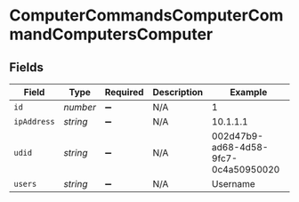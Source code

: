 # ComputerCommandsComputerCommandComputersComputer


## Fields

| Field                                | Type                                 | Required                             | Description                          | Example                              |
| ------------------------------------ | ------------------------------------ | ------------------------------------ | ------------------------------------ | ------------------------------------ |
| `id`                                 | *number*                             | :heavy_minus_sign:                   | N/A                                  | 1                                    |
| `ipAddress`                          | *string*                             | :heavy_minus_sign:                   | N/A                                  | 10.1.1.1                             |
| `udid`                               | *string*                             | :heavy_minus_sign:                   | N/A                                  | 002d47b9-ad68-4d58-9fc7-0c4a50950020 |
| `users`                              | *string*                             | :heavy_minus_sign:                   | N/A                                  | Username                             |